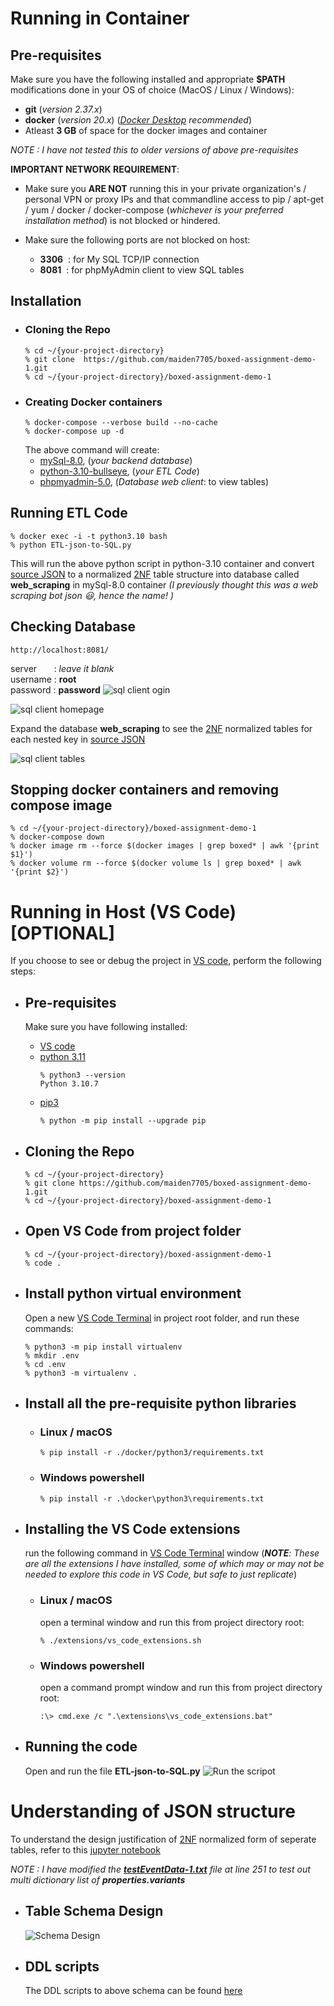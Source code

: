 # Running in Container
## Pre-requisites
Make sure you have the following installed and appropriate **$PATH** modifications done in your OS of choice (MacOS / Linux / Windows):

* **git** (_version 2.37.x_)
* **docker** (_version 20.x_) (_[Docker Desktop](https://www.docker.com/products/docker-desktop/) recommended_)
* Atleast **3 GB** of space for the docker images and container

_NOTE : I have not tested this to older versions of above pre-requisites_

__IMPORTANT NETWORK REQUIREMENT__: 
* Make sure you **ARE NOT** running this in your private organization's / personal VPN or proxy IPs and that commandline access to pip / apt-get / yum / docker / docker-compose (*whichever is your preferred installation method*) is not blocked or hindered.  

* Make sure the following ports are not blocked on host:
    * **3306**&nbsp;&nbsp;: for My SQL TCP/IP connection
    * **8081**&nbsp;&nbsp;: for phpMyAdmin client to view SQL tables

## Installation
* ### Cloning the Repo
    ```console
    % cd ~/{your-project-directory}
    % git clone  https://github.com/maiden7705/boxed-assignment-demo-1.git
    % cd ~/{your-project-directory}/boxed-assignment-demo-1
    ```
* ### Creating Docker containers
    ```console
    % docker-compose --verbose build --no-cache
    % docker-compose up -d
    ```
    The above command will create:
    * [mySql-8.0](https://hub.docker.com/_/mysql), (_your backend database_)
    * [python-3.10-bullseye](https://hub.docker.com/_/python), (_your ETL Code_)
    * [phpmyadmin-5.0](https://hub.docker.com/_/phpmyadmin), (_Database web client_: to view tables)
## Running ETL Code
```console
% docker exec -i -t python3.10 bash
% python ETL-json-to-SQL.py
```
This will run the above python script in python-3.10 container and convert [source JSON](/Requirement/testEventData-1.txt) to a normalized [2NF](https://www.1keydata.com/database-normalization/second-normal-form-2nf.php) table structure into database called **web_scraping** in mySql-8.0 container _(I previously thought this was a web scraping bot json :smiley:, hence the name! )_
## Checking Database
    http://localhost:8081/
server&nbsp;&nbsp;&nbsp;&nbsp;&nbsp;&nbsp;&nbsp;:  _leave it blank_  
username : **root**  
password : **password**
![sql client ogin](/documentations/sql_client_login.png)

![sql client homepage](/documentations/sql_client_homepage.png)

Expand the database **web_scraping** to see the [2NF](https://www.1keydata.com/database-normalization/second-normal-form-2nf.php) normalized tables for each nested key in [source JSON](/Requirement/testEventData-1.txt)

![sql client tables](/documentations/sql_client_checking_tables.png)

## Stopping docker containers and removing compose image
```console
% cd ~/{your-project-directory}/boxed-assignment-demo-1
% docker-compose down
% docker image rm --force $(docker images | grep boxed* | awk '{print $1}')
% docker volume rm --force $(docker volume ls | grep boxed* | awk '{print $2}')
```

# Running in Host (VS Code) [OPTIONAL]
If you choose to see or debug the project in [VS code](https://code.visualstudio.com/), perform the following steps:

* ## Pre-requisites
    Make sure you have following installed:  

    * [VS code](https://code.visualstudio.com/)
    * [python 3.11](https://www.python.org/downloads/)
        ```console
        % python3 --version
        Python 3.10.7
        ```
    * [pip3](https://pypi.org/project/pip/)
        ```console
        % python -m pip install --upgrade pip
        ```

* ## Cloning the Repo
    ```console
    % cd ~/{your-project-directory}
    % git clone https://github.com/maiden7705/boxed-assignment-demo-1.git
    % cd ~/{your-project-directory}/boxed-assignment-demo-1
    ```

* ## Open VS Code from project folder
    ```console
    % cd ~/{your-project-directory}/boxed-assignment-demo-1
    % code .
    ```

* ## Install python virtual environment
    Open a new [VS Code Terminal](https://code.visualstudio.com/docs/terminal/basics) in project root folder, and run these commands:
    ```console
    % python3 -m pip install virtualenv
    % mkdir .env
    % cd .env
    % python3 -m virtualenv .
    ```

* ## Install all the pre-requisite python libraries
    
    * ### Linux / macOS
        ```console
        % pip install -r ./docker/python3/requirements.txt
        ```
    * ### Windows powershell
        ```console
        % pip install -r .\docker\python3\requirements.txt
        ```

* ## Installing the VS Code extensions
    run the following command in [VS Code Terminal](https://code.visualstudio.com/docs/terminal/basics) window
    (_**NOTE**: These are all the extensions I have installed, some of which may or may not be needed to explore this code in VS Code, but safe to just replicate_)
    * ### Linux / macOS
        open a terminal window and run this from project directory root:
        ```console
        % ./extensions/vs_code_extensions.sh
        ```
    * ### Windows powershell
        open a command prompt window and run this from project directory root:
        ```console
        :\> cmd.exe /c ".\extensions\vs_code_extensions.bat"
        ```

* ## Running the code
    Open and run the file **ETL-json-to-SQL.py**
    ![Run the scripot](/documentations/running_the_Script.png)

# Understanding of JSON structure
To understand the design justification of [2NF](https://www.1keydata.com/database-normalization/second-normal-form-2nf.php) normalized form of seperate tables, refer to this [jupyter notebook](/Requirement/understanding_json_structure.ipynb)

_NOTE : I have modified the **[testEventData-1.txt](Requirement/testEventData-1.txt)** file at line 251 to test out multi dictionary list of **properties.variants**_

* ## Table Schema Design
    ![Schema Design](/documentations/Boxed-Demo-DDL-schema.png)

* ## DDL scripts
    The DDL scripts to above schema can be found [here](DDL_scripts.sql)